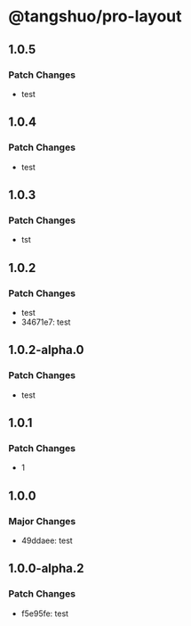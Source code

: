 # @tangshuo/pro-layout

## 1.0.5

### Patch Changes

- test

## 1.0.4

### Patch Changes

- test

## 1.0.3

### Patch Changes

- tst

## 1.0.2

### Patch Changes

- test
- 34671e7: test

## 1.0.2-alpha.0

### Patch Changes

- test

## 1.0.1

### Patch Changes

- 1

## 1.0.0

### Major Changes

- 49ddaee: test

## 1.0.0-alpha.2

### Patch Changes

- f5e95fe: test
